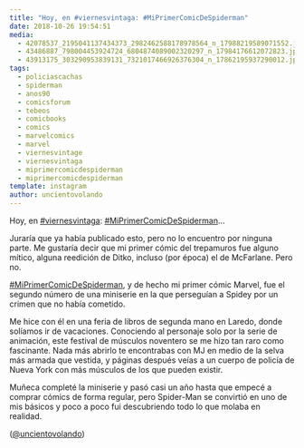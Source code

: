 ```yaml
---
title: "Hoy, en #viernesvintaga: #MiPrimerComicDeSpiderman"
date: 2018-10-26 19:54:51
media: 
  - 42078537_2195041137434373_2982462588178978564_n_17988219589071552.jpg
  - 43486887_798004453924724_6804874089002320297_n_17984176612072823.jpg
  - 43913175_303290953839131_7321017466926376304_n_17862195937290012.jpg
tags: 
  - policiascachas
  - spiderman
  - anos90
  - comicsforum
  - tebeos
  - comicbooks
  - comics
  - marvelcomics
  - marvel
  - viernesvintage
  - viernesvintaga
  - miprimercomicdespiderman
  - miprimercomicdespiderman
template: instagram
author: uncientovolando
---
```


Hoy, en [#viernesvintaga](/tags/viernesvintaga): [#MiPrimerComicDeSpiderman](/tags/miprimercomicdespiderman)...


Juraría que ya había publicado esto, pero no lo encuentro por ninguna parte. Me gustaría decir que mi primer cómic del trepamuros fue alguno mítico, alguna reedición de Ditko, incluso (por época) el de McFarlane. Pero no.


[#MiPrimerComicDeSpiderman](/tags/miprimercomicdespiderman), y de hecho mi primer cómic Marvel, fue el segundo número de una miniserie en la que perseguían a Spidey por un crimen que no había cometido.

 
Me hice con él en una feria de libros de segunda mano en Laredo, donde solíamos ir de vacaciones. Conociendo al personaje solo por la serie de animación, este festival de músculos noventero se me hizo tan raro como fascinante. Nada más abrirlo te encontrabas con MJ en medio de la selva más armada que vestida, y páginas después veías a un cuerpo de policía de Nueva York con más músculos de los que pueden existir.


Muñeca completé la miniserie y pasó casi un año hasta que empecé a comprar cómics de forma regular, pero Spider-Man se convirtió en uno de mis básicos y poco a poco fui descubriendo todo lo que molaba en realidad.


([@uncientovolando](https://instagram.com/uncientovolando))
